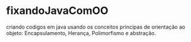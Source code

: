 # fixandoJavaComOO

criando codigos em java usando os conceitos principas de orientação ao objeto:
Encapsulamento, Herança, Polimorfismo e abstração.
